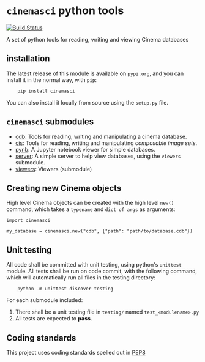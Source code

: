 # `cinemasci` python tools
[![Build Status](https://travis-ci.org/cinemascience/cinemasci.svg?branch=master)](https://travis-ci.org/cinemascience/cinemasci)

A set of python tools for reading, writing and viewing Cinema databases

## installation

The latest release of this module is available on `pypi.org`, and you can install it in the normal way, with `pip`:

```
    pip install cinemasci
```

You can also install it locally from source using the `setup.py` file.

## `cinemasci` submodules

- [cdb](doc/cdb.md): Tools for reading, writing and manipulating a cinema database.
- [cis](doc/cis.md): Tools for reading, writing and manipulating *composable image sets*.
- [pynb](doc/pynb.md): A Jupyter notebook viewer for simple databases.
- [server](doc/server.md): A simple server to help view databases, using the `viewers` submodule.
- [viewers](https://github.com/cinemascience/cinema_viewers): Viewers (submodule)

## Creating new Cinema objects

High level Cinema objects can be created with the high level `new()` command, which takes a `typename` and `dict of args` as arguments:

```
import cinemasci

my_database = cinemasci.new("cdb", {"path": "path/to/database.cdb"})
```

## Unit testing

All code shall be committed with unit testing, using python's `unittest` module. All tests shall be run on code commit, with the following command, which will automatically run all files in the testing directory:

```
    python -m unittest discover testing
```

For each submodule included:

1. There shall be a unit testing file in `testing/` named `test_<modulename>.py`
2. All tests are expected to **pass**.

## Coding standards

This project uses coding standards spelled out in [PEP8](https://www.python.org/dev/peps/pep-0008/)

